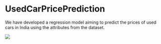 # UsedCarPricePrediction
We have developed a regression model aiming to predict the prices of used cars in India using the attributes from the dataset.

![](https://images.unsplash.com/photo-1589261419091-7e9610a479f8?ixlib=rb-1.2.1&ixid=eyJhcHBfaWQiOjEyMDd9&auto=format&fit=crop&w=600&q=60)
